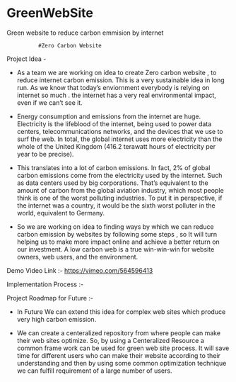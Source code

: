 # GreenWebSite
Green website to reduce carbon emmision by internet


              #Zero Carbon Website

Project Idea - 

* As a team we are working on idea to create Zero carbon website , to reduce internet carbon emission. This is a very sustainable idea in long run. As we know that today’s enviornment everybody is relying on internet so much . the internet has a very real environmental impact, even if we can’t see it.

* Energy consumption and emissions from the internet are huge. Electricity is the lifeblood of the internet, being used to power data centers, telecommunications networks, and the devices that we use to surf the web. In total, the global internet uses more electricity than the whole of the United Kingdom (416.2 terawatt hours of electricity per year to be precise).

* This translates into a lot of carbon emissions. In fact, 2% of global carbon emissions come from the electricity used by the internet. Such as data centers used by big corporations. That’s equivalent to the amount of carbon from the global aviation industry, which most people think is one of the worst polluting industries. To put it in perspective, if the internet was a country, it would be the sixth worst polluter in the world, equivalent to Germany.

* So we are working on idea to finding ways by which we can reduce carbon emission by websites  by following some steps , so It will turn helping us to make more impact online and achieve a better return on our investment. A low carbon web is a true win-win-win for website owners, web users, and the environment.



Demo Video Link :- 
https://vimeo.com/564596413

Implementation Process :-







Project Roadmap for Future :-  

* In Future We can extend this idea for complex web sites which produce very high carbon emission. 

* We can create a centeralized repository from where people can make their web sites optimize. So, by using a Centeralized Resource a common frame work can be used for green web site process.
It will save time for different users who can make their website according to their understanding and then by using some common optimization technique we can fulfill requirement of a large number of users.

 

